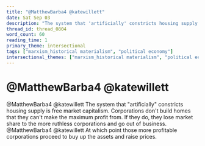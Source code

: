```yaml
---
title: "@MatthewBarba4 @katewillett"
date: Sat Sep 03
description: "The system that 'artificially' constricts housing supply is free market capitalism. Corporations don't build homes that they can't make the maximum profit from."
thread_id: thread_0804
word_count: 60
reading_time: 1
primary_theme: intersectional
tags: ["marxism_historical materialism", "political economy"]
intersectional_themes: ["marxism_historical materialism", "political economy"]
---
```


# @MatthewBarba4 @katewillett

@MatthewBarba4 @katewillett The system that "artificially" constricts housing supply is free market capitalism. Corporations don't build homes that they can't make the maximum profit from. If they do, they lose market share to the more ruthless corporations and go out of business. @MatthewBarba4 @katewillett At which point those more profitable corporations proceed to buy up the assets and raise prices.